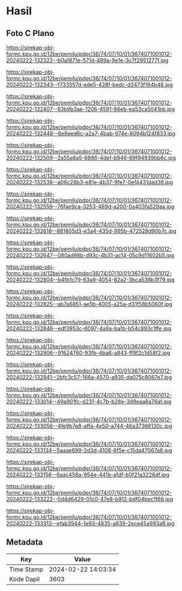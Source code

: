 # Hasil

## Foto C Plano

https://sirekap-obj-formc.kpu.go.id/12be/pemilu/pdpr/36/74/07/10/01/3674071001012-20240222-132322--b0a1871e-571d-499a-9e1e-3c7f2951277f.jpg

https://sirekap-obj-formc.kpu.go.id/12be/pemilu/pdpr/36/74/07/10/01/3674071001012-20240222-132343--f733557d-ede5-428f-bedc-d2473f164b48.jpg

https://sirekap-obj-formc.kpu.go.id/12be/pemilu/pdpr/36/74/07/10/01/3674071001012-20240222-132407--83b9b3ae-1206-4591-86eb-ea53ca5041bb.jpg

https://sirekap-obj-formc.kpu.go.id/12be/pemilu/pdpr/36/74/07/10/01/3674071001012-20240222-132448--6e8eed6c-a2a7-4bab-974e-8094b124f833.jpg

https://sirekap-obj-formc.kpu.go.id/12be/pemilu/pdpr/36/74/07/10/01/3674071001012-20240222-132509--2a55a8a5-6886-4def-b946-69f94939bb6c.jpg

https://sirekap-obj-formc.kpu.go.id/12be/pemilu/pdpr/36/74/07/10/01/3674071001012-20240222-132538--a06c28b3-e81e-4b37-9fe7-0ef4431dad38.jpg

https://sirekap-obj-formc.kpu.go.id/12be/pemilu/pdpr/36/74/07/10/01/3674071001012-20240222-132559--76fae9ca-3253-469d-a200-0a403fa529aa.jpg

https://sirekap-obj-formc.kpu.go.id/12be/pemilu/pdpr/36/74/07/10/01/3674071001012-20240222-132618--881805d3-e3a4-435d-995b-472528d90b7c.jpg

https://sirekap-obj-formc.kpu.go.id/12be/pemilu/pdpr/36/74/07/10/01/3674071001012-20240222-132647--080ad98b-d93c-4b31-ac14-05c9d11602b5.jpg

https://sirekap-obj-formc.kpu.go.id/12be/pemilu/pdpr/36/74/07/10/01/3674071001012-20240222-132804--b4fb1c79-63a9-4054-82a2-3bca538b3f79.jpg

https://sirekap-obj-formc.kpu.go.id/12be/pemilu/pdpr/36/74/07/10/01/3674071001012-20240222-132825--ab7a6851-ae5b-4005-a25a-d31f58b5060f.jpg

https://sirekap-obj-formc.kpu.go.id/12be/pemilu/pdpr/36/74/07/10/01/3674071001012-20240222-132846--edf3953c-6097-4a9a-ba1b-b54c893c1ffe.jpg

https://sirekap-obj-formc.kpu.go.id/12be/pemilu/pdpr/36/74/07/10/01/3674071001012-20240222-132906--91624760-93fb-4ba6-a843-ff9f2c1d58f2.jpg

https://sirekap-obj-formc.kpu.go.id/12be/pemilu/pdpr/36/74/07/10/01/3674071001012-20240222-132941--2bfc3c57-166a-4570-a935-da075c8067e7.jpg

https://sirekap-obj-formc.kpu.go.id/12be/pemilu/pdpr/36/74/07/10/01/3674071001012-20240222-133014--49a901fc-d231-4c7b-b28e-3d9eaa8a76af.jpg

https://sirekap-obj-formc.kpu.go.id/12be/pemilu/pdpr/36/74/07/10/01/3674071001012-20240222-133056--4fe9b7e8-affa-4e50-a744-46a37366130c.jpg

https://sirekap-obj-formc.kpu.go.id/12be/pemilu/pdpr/36/74/07/10/01/3674071001012-20240222-133134--5aaae699-2d3d-4108-8f5e-c15da47067a6.jpg

https://sirekap-obj-formc.kpu.go.id/12be/pemilu/pdpr/36/74/07/10/01/3674071001012-20240222-133156--6aac456a-954e-441b-a1df-b0f21a3226df.jpg

https://sirekap-obj-formc.kpu.go.id/12be/pemilu/pdpr/36/74/07/10/01/3674071001012-20240222-133222--0d4d6429-01c0-47e8-b912-bdf04bec1f66.jpg

https://sirekap-obj-formc.kpu.go.id/12be/pemilu/pdpr/36/74/07/10/01/3674071001012-20240222-133313--efab3944-1e93-4835-a639-2ece45a993a8.jpg


## Metadata

| Key        | Value               |
| ---------- | ------------------- |
| Time Stamp | 2024-02-22 14:03:34 |
| Kode Dapil | 3603                |



